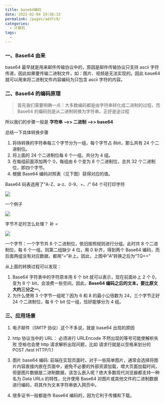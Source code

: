 ```yaml
---
title: base64编码
date: 2022-02-04 19:56:33
permalink: /pages/addfc9/
categories:
  - 计算机
tags:
  -
---
```


### 一、Base64 由来

base64 最早就是用来邮件传输协议中的，原因是邮件传输协议只支持 ascii 字符传递，因此如果要传输二进制文件，如：图片、视频是无法实现的。因此 base64 就可以用来将二进制文件内容编码为只包含 ascii 字符的内容。

### 二、Base64 的编码原理

> 首先我们需要明确一点：大多数编码都是由字符串转化成二进制的过程，而 Base64 的编码则是从二进制转换为字符串。正好是逆过程

所以我们的步骤一般是 **字符串 -->> 二进制 -->> base64**

总结一下具体转换步骤

1. 将待转换的字符串每三个字节分为一组，每个字节占 8bit，那么共有 24 个二进制位。
2. 将上面的 24 个二进制位每 6 个一组，共分为 4 组。
3. 在每组前面添加两个 0，每组由 6 个变为 8 个二进制位，总共 32 个二进制位，即四个字节。
4. 根据 Base64 编码对照表（见下图）获得对应的值。

Base64 码表选用了"A-Z、a-z、0-9、+、/" 64 个可打印字符

![](https://raw.gitmirror.com/GanChuanYin/picture/main/blog/20220204202723.png)

一个例子

![](https://raw.gitmirror.com/GanChuanYin/picture/main/blog/20220204203555.png)

字节不足时怎么处理？ 补 =

![](https://raw.gitmirror.com/GanChuanYin/picture/main/blog/20220204204243.png)

一个字节：一个字节共 8 个二进制位，依旧按照规则进行分组。此时共 8 个二进制位，每 6 个一组，则第二组缺少 4 位，用 0 补齐，得到两个 Base64 编码，而后面两组没有对应数据，都用“=”补上。因此，上图中“A”转换之后为“TQ==”

从上面的转换过程可以发现：

1. Base64 字符表中的字符原本用 6 个 bit 就可以表示，现在前面补上 2 个 0，变为 8 个 bit，会浪费一些空间。因此，**Base64 编码之后的文本，要比原文大约三分之一**。
2. 为什么使用 3 个字节一组呢？因为 6 和 8 的最小公倍数为 24，三个字节正好 24 个二进制位，每 6 个 bit 位一组，恰好能够分为 4 组。

### 三、应用场景

1. 电子邮件（SMTP 协议）这个不多说，就是 base64 出现的原因

2. http 协议当中的 URL： 必须进行 URLEncode 不然出现的等号可能使解析失败 空格也会使 http 请求解析出现问题，比如 请求行就是以空格来划分的 POST /test HTTP/1.1

3. 图片 base64 编码: 前端在实现页面时，对于一些简单图片，通常会选择将图片内容直接内嵌在页面中，避免不必要的外部资源加载，增大页面加载时间，但是图片数据是二进制数据，该怎么嵌入呢？绝大多数现代浏览器都支持一种名为 Data URLs 的特性，允许使用 Base64 对图片或其他文件的二进制数据进行编码，将其作为文本字符串嵌入网页中。

4. 很多证书一般都是作 Base64 编码的，因为它利于传播和下载。
